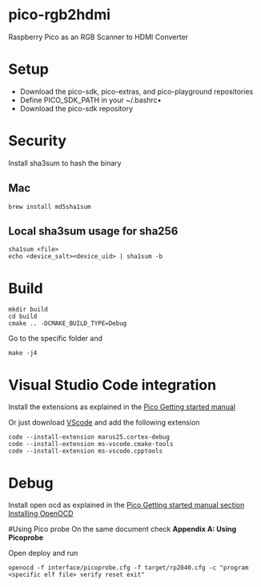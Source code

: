 # pico-rgb2hdmi
Raspberry Pico as an RGB Scanner to HDMI Converter

# Setup
- Download the pico-sdk, pico-extras, and pico-playground repositories
- Define PICO_SDK_PATH in your ~/.bashrc• 
- Download the pico-sdk repository

# Security
Install sha3sum to hash the binary

## Mac
```
brew install md5sha1sum
```

## Local sha3sum usage for sha256
```
sha1sum <file>
echo <device_salt><device_uid> | sha1sum -b
```

# Build
```
mkdir build
cd build
cmake .. -DCMAKE_BUILD_TYPE=Debug
```
Go to the specific folder and

`make -j4`

# Visual Studio Code integration
Install the extensions as explained in the  [Pico Getting started manual](https://datasheets.raspberrypi.org/pico/getting-started-with-pico.pdf)

Or just download [VScode](https://code.visualstudio.com/Download) and add the following extension

```
code --install-extension marus25.cortex-debug
code --install-extension ms-vscode.cmake-tools
code --install-extension ms-vscode.cpptools
```

# Debug
Install open ocd as explained in the [Pico Getting started manual section Installing OpenOCD](https://datasheets.raspberrypi.org/pico/getting-started-with-pico.pdf)

#Using Pico probe
On the same document check **Appendix A: Using Picoprobe**

Open deploy and run
```
openocd -f interface/picoprobe.cfg -f target/rp2040.cfg -c "program <specific elf file> verify reset exit"
```
